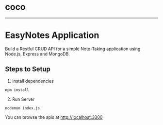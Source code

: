 # coco
---------------------------------------------------------------------------
# EasyNotes Application

Build a Restful CRUD API for a simple Note-Taking application using Node.js, Express and MongoDB.

## Steps to Setup

1. Install dependencies

```bash
npm install
```

2. Run Server

```bash
nodemon index.js
```

You can browse the apis at <http://localhost:3300>
